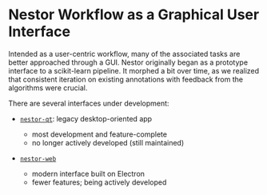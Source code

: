 # Nestor Workflow as a Graphical User Interface

Intended as a user-centric workflow, many of the associated tasks are better approached through a GUI. 
Nestor originally began as a prototype interface to a scikit-learn pipeline. 
It morphed a bit over time, as we realized that consistent iteration on existing annotations with feedback from the algorithms were crucial. 

There are several interfaces under development:

- [`nestor-qt`](https://github.com/usnistgov/nestor-qt): legacy desktop-oriented app 
  - most development and feature-complete
  - no longer actively developed (still maintained)
  
- [`nestor-web`](https://github.com/usnistgov/nestor-web)
  - modern interface built on Electron
  - fewer features; being actively developed


